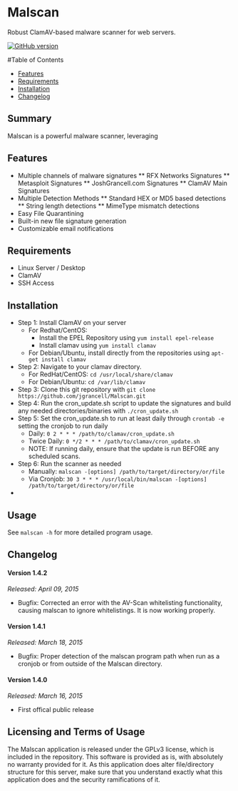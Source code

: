 Malscan
============

Robust ClamAV-based malware scanner for web servers.

[![GitHub version](https://badge.fury.io/gh/jgrancell%2FMalscan.svg)](http://badge.fury.io/gh/jgrancell%2FMalscan)

#Table of Contents
* [Features](#features)
* [Requirements](#requirements)
* [Installation](#installation)
* [Changelog](#changelog)

## Summary

Malscan is a powerful malware scanner, leveraging 

## Features
* Multiple channels of malware signatures
** RFX Networks Signatures
** Metasploit Signatures
** JoshGrancell.com Signatures
** ClamAV Main Signatures
* Multiple Detection Methods
** Standard HEX or MD5 based detections
** String length detections
** MimeType mismatch detections
* Easy File Quarantining
* Built-in new file signature generation
* Customizable email notifications

## Requirements
* Linux Server / Desktop
* ClamAV
* SSH Access

## Installation
* Step 1: Install ClamAV on your server
  * For Redhat/CentOS:
    * Install the EPEL Repository using `yum install epel-release`
    * Install clamav using `yum install clamav`
  * For Debian/Ubuntu, install directly from the repositories using `apt-get install clamav`
* Step 2: Navigate to your clamav directory.
  * For RedHat/CentOS: `cd /usr/local/share/clamav`
  * For Debian/Ubuntu: `cd /var/lib/clamav`
* Step 3: Clone this git repository with `git clone https://github.com/jgrancell/Malscan.git`
* Step 4: Run the cron_update.sh script to update the signatures and build any needed directories/binaries with `./cron_update.sh`
* Step 5: Set the cron_update.sh to run at least daily through `crontab -e` setting the cronjob to run daily
  * Daily: `0 2 * * * /path/to/clamav/cron_update.sh`
  * Twice Daily: `0 */2 * * * /path/to/clamav/cron_update.sh`
  * NOTE: If running daily, ensure that the update is run BEFORE any scheduled scans.
* Step 6: Run the scanner as needed
  * Manually: `malscan -[options] /path/to/target/directory/or/file`
  * Via Cronjob: `30 3 * * * /usr/local/bin/malscan -[options] /path/to/target/directory/or/file`
* 
## Usage

See `malscan -h` for more detailed program usage.

## Changelog

#### Version 1.4.2
*Released: April 09, 2015*
* Bugfix: Corrected an error with the AV-Scan whitelisting functionality, causing malscan to ignore whitelistings. It is now working properly.

#### Version 1.4.1
*Released: March 18, 2015*
* Bugfix: Proper detection of the malscan program path when run as a cronjob or from outside of the Malscan directory.

#### Version 1.4.0
*Released: March 16, 2015*
* First offical public release

## Licensing and Terms of Usage

The Malscan application is released under the GPLv3 license, which is included in the repository. This software is provided as is, with absolutely no warranty provided for it. As this application does alter file/directory structure for this server, make sure that you understand exactly what this application does and the security ramifications of it.
